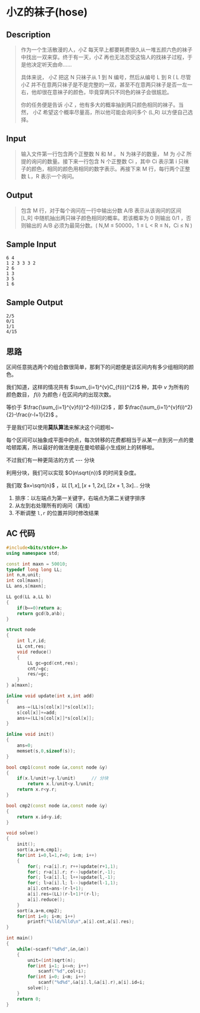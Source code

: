 # 小Z的袜子(hose)

## **Description**

> 作为一个生活散漫的人，小Z 每天早上都要耗费很久从一堆五颜六色的袜子中找出一双来穿。终于有一天，小Z 再也无法忍受这恼人的找袜子过程，于是他决定听天由命……
>
> 具体来说， 小Z 把这 N 只袜子从 1 到 N 编号，然后从编号 L 到 R ( L 尽管 小Z 并不在意两只袜子是不是完整的一双，甚至不在意两只袜子是否一左一右，他却很在意袜子的颜色，毕竟穿两只不同色的袜子会很尴尬。
>
> 你的任务便是告诉 小Z ，他有多大的概率抽到两只颜色相同的袜子。当然， 小Z 希望这个概率尽量高，所以他可能会询问多个 (L,R) 以方便自己选择。



## **Input**

> 输入文件第一行包含两个正整数 N 和 M 。 N 为袜子的数量， M 为 小Z 所提的询问的数量。接下来一行包含 N 个正整数 Ci ，其中 Ci 表示第 i 只袜子的颜色，相同的颜色用相同的数字表示。再接下来 M 行，每行两个正整数 L，R 表示一个询问。



## **Output**

> 包含 M 行，对于每个询问在一行中输出分数 A/B 表示从该询问的区间 [L,R] 中随机抽出两只袜子颜色相同的概率。若该概率为 0 则输出 0/1 ，否则输出的 A/B 必须为最简分数。( N,M ≤ 50000，1 ≤ L < R ≤ N，Ci ≤ N )



## **Sample Input**

    6 4
    1 2 3 3 3 2
    2 6
    1 3
    3 5
    1 6



## **Sample Output**

    2/5
    0/1
    1/1
    4/15


## **思路**

区间任意挑选两个的组合数很简单，那剩下的问题便是该区间内有多少组相同的颜色。

我们知道，这样的情况共有 $\sum_{i=1}^{v}C_{f(i)}^{2}$ 种，其中 $v$ 为所有的颜色数目， $f(i)$ 为颜色 $i$ 在区间内的出现次数。

等价于 $\frac{\sum_{i=1}^{v}f(i)^2-f(i)}{2}$ ，即 $\frac{\sum_{i=1}^{v}f(i)^2}{2}-\frac{r-l+1}{2}$ 。

于是我们可以使用**莫队算法**来解决这个问题啦~

每个区间可以抽象成平面中的点，每次转移的花费都相当于从某一点到另一点的曼哈顿距离，所以最好的做法便是在曼哈顿最小生成树上的转移啦。

不过我们有一种更简洁的方式 --- 分块

利用分块，我们可以实现 $O(n\sqrt{n})$ 的时间复杂度。

我们取 $x=\sqrt{n}$ ，以 $[1,x],[x+1,2x],[2x+1,3x]...$ 分块

1. 排序：以左端点为第一关键字，右端点为第二关键字排序
2. 从左到右处理所有的询问（离线）
3. 不断调整 `l,r` 的位置并同时修改结果



## **AC 代码**

```cpp
#include<bits/stdc++.h>
using namespace std;

const int maxn = 50010;
typedef long long LL;
int n,m,unit;
int col[maxn];
LL ans,s[maxn];

LL gcd(LL a,LL b)
{
    if(b==0)return a;
    return gcd(b,a%b);
}

struct node
{
    int l,r,id;
    LL cnt,res;
    void reduce()
    {
        LL gc=gcd(cnt,res);
        cnt/=gc;
        res/=gc;
    }
} a[maxn];

inline void update(int x,int add)
{
    ans-=(LL)s[col[x]]*s[col[x]];
    s[col[x]]+=add;
    ans+=(LL)s[col[x]]*s[col[x]];
}

inline void init()
{
    ans=0;
    memset(s,0,sizeof(s));
}

bool cmp1(const node &x,const node &y)
{
    if(x.l/unit!=y.l/unit)      // 分块
        return x.l/unit<y.l/unit;
    return x.r<y.r;
}

bool cmp2(const node &x,const node &y)
{
    return x.id<y.id;
}

void solve()
{
    init();
    sort(a,a+m,cmp1);
    for(int i=0,l=1,r=0; i<m; i++)
    {
        for(; r<a[i].r; r++)update(r+1,1);
        for(; r>a[i].r; r--)update(r,-1);
        for(; l<a[i].l; l++)update(l,-1);
        for(; l>a[i].l; l--)update(l-1,1);
        a[i].cnt=ans-(r-l+1);
        a[i].res=(LL)(r-l+1)*(r-l);
        a[i].reduce();
    }
    sort(a,a+m,cmp2);
    for(int i=0; i<m; i++)
        printf("%lld/%lld\n",a[i].cnt,a[i].res);
}

int main()
{
    while(~scanf("%d%d",&n,&m))
    {
        unit=(int)sqrt(n);
        for(int i=1; i<=n; i++)
            scanf("%d",col+i);
        for(int i=0; i<m; i++)
            scanf("%d%d",&a[i].l,&a[i].r),a[i].id=i;
        solve();
    }
    return 0;
}
```


